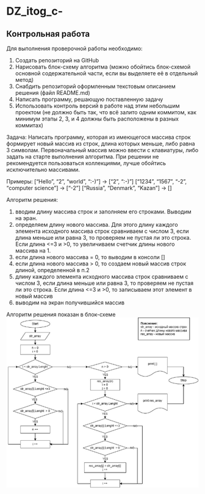 ﻿# DZ_itog_c-
##  Контрольная работа
Для выполнения проверочной работы необходимо:
1. Создать репозиторий на GitHub
2. Нарисовать блок-схему алгоритма (можно обойтись блок-схемой основной содержательной части, если вы выделяете её в отдельный метод)
3. Снабдить репозиторий оформленным текстовым описанием решения (файл README.md)
4. Написать программу, решающую поставленную задачу
5. Использовать контроль версий в работе над этим небольшим проектом (не должно быть так, что всё залито одним коммитом, как минимум этапы 2, 3, и 4 должны быть расположены в разных коммитах)

Задача: Написать программу, которая из имеющегося массива строк формирует новый массив из строк, длина которых меньше, либо равна 3 символам. Первоначальный массив можно ввести с клавиатуры, либо задать на старте выполнения алгоритма. При решении не рекомендуется пользоваться коллекциями, лучше обойтись исключительно массивами.

Примеры:
[“Hello”, “2”, “world”, “:-)”] → [“2”, “:-)”]
[“1234”, “1567”, “-2”, “computer science”] → [“-2”]
[“Russia”, “Denmark”, “Kazan”] → []

Алгоритм решения:
1. вводим длину массива строк и заполняем его строками. Выводим на эран.
2. определяем длину нового массива. Для этого длину каждого элемента исходного массива строк сравниваем с числом 3, если длина меньше или равна 3, то проверяем не пустая ли это строка. Если длина <=3 и >0, то увеличиваем счетчик длины нового массива на 1.
3. если длина нового массива = 0, то выводим в консоли []
4. если длина нового массива > 0, то создаем новый массив строк длиной, определенной в п.2
5. длину каждого элемента исходного массива строк сравниваем с числом 3, если длина меньше или равна 3, то проверяем не пустая ли это строка. Если длина <=3 и >0, то записываем этот элемент в новый массив
6. выводим на экран получившийся массив

Алгоритм решения показан в блок-схеме
![Алгоритм решения показан в блок-схеме](Block_Diagrams.jpg "Блок-схема")
